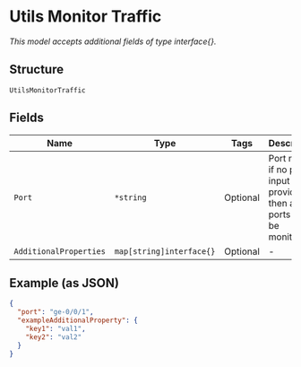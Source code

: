 
# Utils Monitor Traffic

*This model accepts additional fields of type interface{}.*

## Structure

`UtilsMonitorTraffic`

## Fields

| Name | Type | Tags | Description |
|  --- | --- | --- | --- |
| `Port` | `*string` | Optional | Port name, if no port input is provided then all ports will be monitored |
| `AdditionalProperties` | `map[string]interface{}` | Optional | - |

## Example (as JSON)

```json
{
  "port": "ge-0/0/1",
  "exampleAdditionalProperty": {
    "key1": "val1",
    "key2": "val2"
  }
}
```

